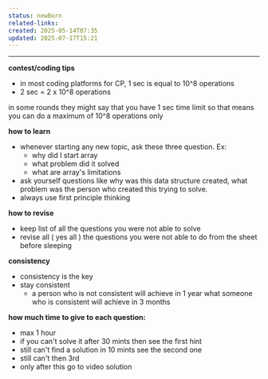```yaml
---
status: newBorn
related-links: 
created: 2025-05-14T07:35
updated: 2025-07-17T15:21
---
```

---

**contest/coding tips**
- in most coding platforms for CP, 1 sec is equal to 10^8 operations 
- 2 sec = 2 x 10^8 operations

in some rounds they might say that you have 1 sec time limit so that means you can do a maximum of 10^8 operations only

**how to learn**
- whenever starting any new topic, ask these three question. Ex:
	- why did I start array
	- what problem did it solved
	- what are array's limitations
- ask yourself questions like why was this data structure created, what problem was the person who created this trying to solve.
- always use first principle thinking

**how to revise**
- keep list of all the questions you were not able to solve
- revise all ( yes all ) the questions you were not able to do from the sheet before sleeping

**consistency**
- consistency is the key
- stay consistent
	- a person who is not consistent will achieve in 1 year what someone who is consistent will achieve in 3 months


**how much time to give to each question:**
- max 1 hour
- if you can't solve it after 30 mints then see the first hint
- still can't find a solution in 10 mints see the second one
- still can't then 3rd 
- only after this go to video solution 